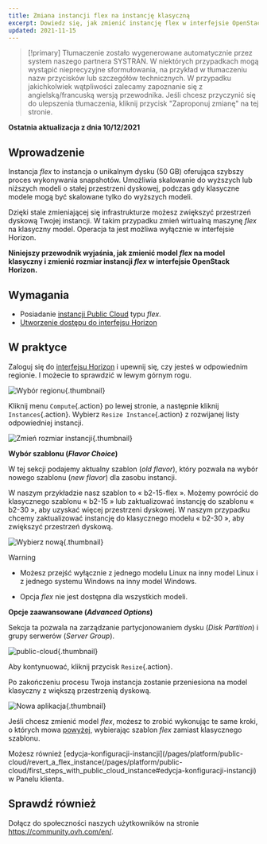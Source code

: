```yaml
---
title: Zmiana instancji flex na instancję klasyczną
excerpt: Dowiedz się, jak zmienić instancję flex w interfejsie OpenStack Horizon
updated: 2021-11-15
---
```


> [!primary]
> Tłumaczenie zostało wygenerowane automatycznie przez system naszego partnera SYSTRAN. W niektórych przypadkach mogą wystąpić nieprecyzyjne sformułowania, na przykład w tłumaczeniu nazw przycisków lub szczegółów technicznych. W przypadku jakichkolwiek wątpliwości zalecamy zapoznanie się z angielską/francuską wersją przewodnika. Jeśli chcesz przyczynić się do ulepszenia tłumaczenia, kliknij przycisk "Zaproponuj zmianę" na tej stronie.
>

**Ostatnia aktualizacja z dnia 10/12/2021**

## Wprowadzenie

Instancja *flex* to instancja o unikalnym dysku (50 GB) oferująca szybszy proces wykonywania snapshotów. Umożliwia skalowanie do wyższych lub niższych modeli o stałej przestrzeni dyskowej, podczas gdy klasyczne modele mogą być skalowane tylko do wyższych modeli.

Dzięki stale zmieniającej się infrastrukturze możesz zwiększyć przestrzeń dyskową Twojej instancji. W takim przypadku zmień wirtualną maszynę *flex* na klasyczny model. Operacja ta jest możliwa wyłącznie w interfejsie Horizon.

**Niniejszy przewodnik wyjaśnia, jak zmienić model *flex* na model klasyczny i zmienić rozmiar instancji *flex* w interfejsie OpenStack Horizon.**

## Wymagania

- Posiadanie [instancji Public Cloud](/pages/platform/public-cloud/public-cloud-first-steps#krok-3-tworzenie-instancji) typu *flex*.
- [Utworzenie dostępu do interfejsu Horizon](/pages/platform/public-cloud/introducing_horizon)

## W praktyce

Zaloguj się do [interfejsu Horizon](https://horizon.cloud.ovh.net/auth/login/) i upewnij się, czy jesteś w odpowiednim regionie. I możecie to sprawdzić w lewym górnym rogu. 

![Wybór regionu](images/region2021.png){.thumbnail}

Kliknij menu `Compute`{.action} po lewej stronie, a następnie kliknij `Instances`{.action}. Wybierz `Resize Instance`{.action} z rozwijanej listy odpowiedniej instancji.

![Zmień rozmiar instancji](images/resizeinstance2021.png){.thumbnail}

**Wybór szablonu (*Flavor Choice*)** <a name="flavorchoice"></a>

W tej sekcji podajemy aktualny szablon (*old flavor*), który pozwala na wybór nowego szablonu (*new flavor*) dla zasobu instancji.

W naszym przykładzie nasz szablon to « b2-15-flex ». Możemy powrócić do klasycznego szablonu « b2-15 » lub zaktualizować instancję do szablonu « b2-30 », aby uzyskać więcej przestrzeni dyskowej. W naszym przypadku chcemy zaktualizować instancję do klasycznego modelu « b2-30 », aby zwiększyć przestrzeń dyskową.

![Wybierz nową](images/confirmflavor.png){.thumbnail}

> [!warning]
> - Możesz przejść wyłącznie z jednego modelu Linux na inny model Linux i z jednego systemu Windows na inny model Windows.
>
> - Opcja *flex* nie jest dostępna dla wszystkich modeli.
>

**Opcje zaawansowane (*Advanced Options*)**

Sekcja ta pozwala na zarządzanie partycjonowaniem dysku (*Disk Partition*) i grupy serwerów (*Server Group*).

![public-cloud](images/resize_advanced.png){.thumbnail}

Aby kontynuować, kliknij przycisk `Resize`{.action}.

Po zakończeniu procesu Twoja instancja zostanie przeniesiona na model klasyczny z większą przestrzenią dyskową.

![Nowa aplikacja](images/newflavor.png){.thumbnail}

Jeśli chcesz zmienić model *flex*, możesz to zrobić wykonując te same kroki, o których mowa [powyżej](#flavorchoice), wybierając szablon *flex* zamiast klasycznego szablonu. 

Możesz również [edycja-konfiguracji-instancji](/pages/platform/public-cloud/revert_a_flex_instance(/pages/platform/public-cloud/first_steps_with_public_cloud_instance#edycja-konfiguracji-instancji) w Panelu klienta.

## Sprawdź również
 
Dołącz do społeczności naszych użytkowników na stronie <https://community.ovh.com/en/>.
